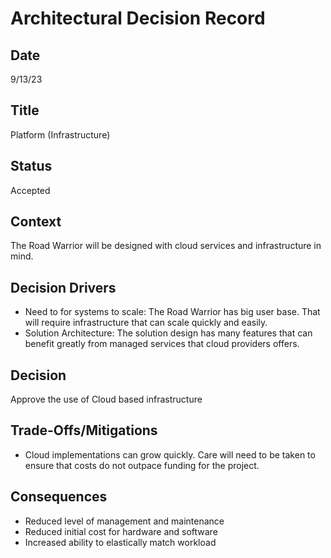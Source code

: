 # Architectural Decision Record
## Date
9/13/23 

## Title
Platform (Infrastructure)

## Status
Accepted

## Context 
The Road Warrior will be designed with cloud services and infrastructure in mind.

## Decision Drivers
- Need to for systems to scale: The Road Warrior has big user base. That will require infrastructure that can scale quickly and easily.
- Solution Architecture: The solution design has many features that can benefit greatly from managed services that cloud providers offers.

## Decision
Approve the use of Cloud based infrastructure

## Trade-Offs/Mitigations
- Cloud implementations can grow quickly. Care will need to be taken to ensure that costs do not outpace funding for the project.

## Consequences
- Reduced level of management and maintenance
- Reduced initial cost for hardware and software
- Increased ability to elastically match workload
